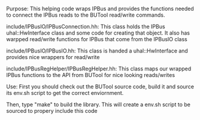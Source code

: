 Purpose:
This helping code wraps IPBus and provides the functions needed to connect the IPBus reads to the BUTool read/write commands.

include/IPBusIO/IPBusConnection.hh:
This class holds the IPBus uhal::HwInterface class and some code for creating that object. 
It also has warpped read/write functions for IPBus that come from the IPBusIO class

include/IPBusIO/IPBusIO.hh:
This class is handed a uhal::HwInterface and provides nice wrappers for read/write

include/IPBusRegHelper/IPBusRegHelper.hh:
This class maps our wrapped IPBus functions to the API from BUTool for nice looking reads/writes

Use:
First you should check out the BUTool source code, build it and source its env.sh script to get the correct enviornment. 

Then, type "make" to build the library.
This will create a env.sh script to be sourced to propery include this code
